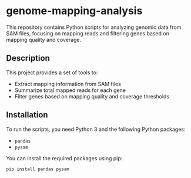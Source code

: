 # genome-mapping-analysis
This repository contains Python scripts for analyzing genomic data from SAM files, focusing on mapping reads and filtering genes based on mapping quality and coverage.
## Description

This project provides a set of tools to:
- Extract mapping information from SAM files
- Summarize total mapped reads for each gene
- Filter genes based on mapping quality and coverage thresholds

## Installation

To run the scripts, you need Python 3 and the following Python packages:
- `pandas`
- `pysam`

You can install the required packages using pip:
```bash
pip install pandas pysam
